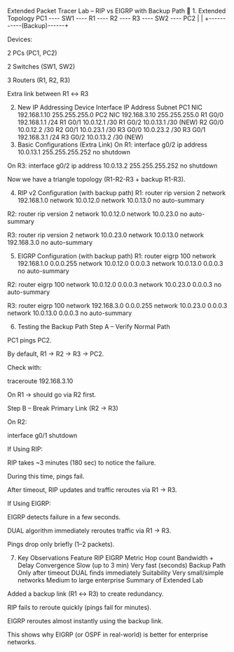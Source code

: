 Extended Packet Tracer Lab – RIP vs EIGRP with Backup Path
🔹 1. Extended Topology
 PC1 ---- SW1 ---- R1 ---- R2 ---- R3 ---- SW2 ---- PC2
                  |                         |
                  +-----------(Backup)------+

Devices:

2 PCs (PC1, PC2)

2 Switches (SW1, SW2)

3 Routers (R1, R2, R3)

Extra link between R1 ↔ R3

2. New IP Addressing
Device	Interface	IP Address	Subnet
PC1	NIC	192.168.1.10	255.255.255.0
PC2	NIC	192.168.3.10	255.255.255.0
R1	G0/0	192.168.1.1	/24
R1	G0/1	10.0.12.1	/30
R1	G0/2	10.0.13.1	/30 (NEW)
R2	G0/0	10.0.12.2	/30
R2	G0/1	10.0.23.1	/30
R3	G0/0	10.0.23.2	/30
R3	G0/1	192.168.3.1	/24
R3	G0/2	10.0.13.2	/30 (NEW)
3. Basic Configurations (Extra Link)
On R1:
interface g0/2
 ip address 10.0.13.1 255.255.255.252
 no shutdown

On R3:
interface g0/2
 ip address 10.0.13.2 255.255.255.252
 no shutdown


Now we have a triangle topology (R1-R2-R3 + backup R1-R3).

 4. RIP v2 Configuration (with backup path)
R1:
router rip
 version 2
 network 192.168.1.0
 network 10.0.12.0
 network 10.0.13.0
 no auto-summary

R2:
router rip
 version 2
 network 10.0.12.0
 network 10.0.23.0
 no auto-summary

R3:
router rip
 version 2
 network 10.0.23.0
 network 10.0.13.0
 network 192.168.3.0
 no auto-summary

 5. EIGRP Configuration (with backup path)
R1:
router eigrp 100
 network 192.168.1.0 0.0.0.255
 network 10.0.12.0 0.0.0.3
 network 10.0.13.0 0.0.0.3
 no auto-summary

R2:
router eigrp 100
 network 10.0.12.0 0.0.0.3
 network 10.0.23.0 0.0.0.3
 no auto-summary

R3:
router eigrp 100
 network 192.168.3.0 0.0.0.255
 network 10.0.23.0 0.0.0.3
 network 10.0.13.0 0.0.0.3
 no auto-summary

 6. Testing the Backup Path
Step A – Verify Normal Path

PC1 pings PC2.

By default, R1 → R2 → R3 → PC2.

Check with:

traceroute 192.168.3.10


On R1 → should go via R2 first.

Step B – Break Primary Link (R2 → R3)

On R2:

interface g0/1
 shutdown

If Using RIP:

RIP takes ~3 minutes (180 sec) to notice the failure.

During this time, pings fail.

After timeout, RIP updates and traffic reroutes via R1 → R3.

If Using EIGRP:

EIGRP detects failure in a few seconds.

DUAL algorithm immediately reroutes traffic via R1 → R3.

Pings drop only briefly (1–2 packets).

7. Key Observations
Feature	RIP	EIGRP
Metric	Hop count	Bandwidth + Delay
Convergence	Slow (up to 3 min)	Very fast (seconds)
Backup Path	Only after timeout	DUAL finds immediately
Suitability	Very small/simple networks	Medium to large enterprise
Summary of Extended Lab

Added a backup link (R1 ↔ R3) to create redundancy.

RIP fails to reroute quickly (pings fail for minutes).

EIGRP reroutes almost instantly using the backup link.

This shows why EIGRP (or OSPF in real-world) is better for enterprise networks.
